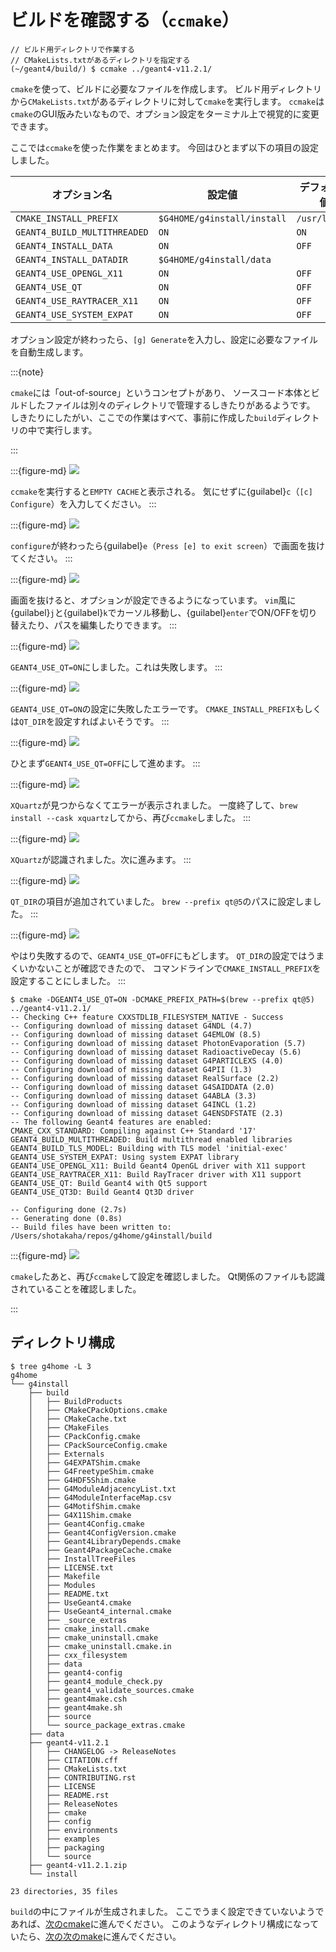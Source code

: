 # ビルドを確認する（``ccmake``）

```console
// ビルド用ディレクトリで作業する
// CMakeLists.txtがあるディレクトリを指定する
(~/geant4/build/) $ ccmake ../geant4-v11.2.1/
```

``cmake``を使って、ビルドに必要なファイルを作成します。
ビルド用ディレクトリから``CMakeLists.txt``があるディレクトリに対して``cmake``を実行します。
``ccmake``は``cmake``のGUI版みたいなもので、オプション設定をターミナル上で視覚的に変更できます。

ここでは``ccmake``を使った作業をまとめます。
今回はひとまず以下の項目の設定しました。

| オプション名 | 設定値 | デフォルト値 |
|---|---|---|
| ``CMAKE_INSTALL_PREFIX`` | ``$G4HOME/g4install/install`` | ``/usr/local/`` |
| ``GEANT4_BUILD_MULTITHREADED`` | ``ON`` | ``ON`` |
| ``GEANT4_INSTALL_DATA`` | ``ON`` | ``OFF`` |
| ``GEANT4_INSTALL_DATADIR`` | ``$G4HOME/g4install/data`` | |
| ``GEANT4_USE_OPENGL_X11``  | ``ON`` | ``OFF`` |
| ``GEANT4_USE_QT``  | ``ON`` | ``OFF`` |
| ``GEANT4_USE_RAYTRACER_X11`` | ``ON`` | ``OFF`` |
| ``GEANT4_USE_SYSTEM_EXPAT`` | ``ON`` | ``OFF``|

オプション設定が終わったら、``[g] Generate``を入力し、設定に必要なファイルを自動生成します。

:::{note}

``cmake``には「out-of-source」というコンセプトがあり、
ソースコード本体とビルドしたファイルは別々のディレクトリで管理するしきたりがあるようです。
しきたりにしたがい、ここでの作業はすべて、事前に作成した``build``ディレクトリの中で実行します。

:::

:::{figure-md}
![](./fig/ccmake01.png)

``ccmake``を実行すると``EMPTY CACHE``と表示される。
気にせずに{guilabel}`c`（`[c] Configure`）を入力してください。
:::

:::{figure-md}
![](./fig/ccmake02.png)

``configure``が終わったら{guilabel}`e`（``Press [e] to exit screen``）で画面を抜けてください。
:::

:::{figure-md}
![](./fig/ccmake03.png)

画面を抜けると、オプションが設定できるようになっています。
``vim``風に{guilabel}`j`と{guilabel}`k`でカーソル移動し、{guilabel}``enter``でON/OFFを切り替えたり、パスを編集したりできます。
:::

:::{figure-md}
![](./fig/ccmake04.png)

``GEANT4_USE_QT=ON``にしました。これは失敗します。
:::

:::{figure-md}
![](./fig/ccmake05.png)

``GEANT4_USE_QT=ON``の設定に失敗したエラーです。
``CMAKE_INSTALL_PREFIX``もしくは``QT_DIR``を設定すればよいそうです。
:::

:::{figure-md}
![](./fig/ccmake06.png)

ひとまず``GEANT4_USE_QT=OFF``にして進めます。
:::

:::{figure-md}
![](./fig/ccmake07.png)

``XQuartz``が見つからなくてエラーが表示されました。
一度終了して、``brew install --cask xquartz``してから、再び``ccmake``しました。
:::

:::{figure-md}
![](./fig/ccmake08.png)

``XQuartz``が認識されました。次に進みます。
:::

:::{figure-md}
![](./fig/ccmake09.png)

``QT_DIR``の項目が追加されていました。
``brew --prefix qt@5``のパスに設定しました。
:::

:::{figure-md}
![](./fig/ccmake10.png)

やはり失敗するので、``GEANT4_USE_QT=OFF``にもどします。
``QT_DIR``の設定ではうまくいかないことが確認できたので、
コマンドラインで``CMAKE_INSTALL_PREFIX``を設定することにしました。
:::


```console
$ cmake -DGEANT4_USE_QT=ON -DCMAKE_PREFIX_PATH=$(brew --prefix qt@5) ../geant4-v11.2.1/
-- Checking C++ feature CXXSTDLIB_FILESYSTEM_NATIVE - Success
-- Configuring download of missing dataset G4NDL (4.7)
-- Configuring download of missing dataset G4EMLOW (8.5)
-- Configuring download of missing dataset PhotonEvaporation (5.7)
-- Configuring download of missing dataset RadioactiveDecay (5.6)
-- Configuring download of missing dataset G4PARTICLEXS (4.0)
-- Configuring download of missing dataset G4PII (1.3)
-- Configuring download of missing dataset RealSurface (2.2)
-- Configuring download of missing dataset G4SAIDDATA (2.0)
-- Configuring download of missing dataset G4ABLA (3.3)
-- Configuring download of missing dataset G4INCL (1.2)
-- Configuring download of missing dataset G4ENSDFSTATE (2.3)
-- The following Geant4 features are enabled:
CMAKE_CXX_STANDARD: Compiling against C++ Standard '17'
GEANT4_BUILD_MULTITHREADED: Build multithread enabled libraries
GEANT4_BUILD_TLS_MODEL: Building with TLS model 'initial-exec'
GEANT4_USE_SYSTEM_EXPAT: Using system EXPAT library
GEANT4_USE_OPENGL_X11: Build Geant4 OpenGL driver with X11 support
GEANT4_USE_RAYTRACER_X11: Build RayTracer driver with X11 support
GEANT4_USE_QT: Build Geant4 with Qt5 support
GEANT4_USE_QT3D: Build Geant4 Qt3D driver

-- Configuring done (2.7s)
-- Generating done (0.8s)
-- Build files have been written to: /Users/shotakaha/repos/g4home/g4install/build
```

:::{figure-md}
![](./fig/ccmake11.png)

``cmake``したあと、再び``ccmake``して設定を確認しました。
Qt関係のファイルも認識されていることを確認しました。

:::

## ディレクトリ構成

```console
$ tree g4home -L 3
g4home
└── g4install
    ├── build
    │   ├── BuildProducts
    │   ├── CMakeCPackOptions.cmake
    │   ├── CMakeCache.txt
    │   ├── CMakeFiles
    │   ├── CPackConfig.cmake
    │   ├── CPackSourceConfig.cmake
    │   ├── Externals
    │   ├── G4EXPATShim.cmake
    │   ├── G4FreetypeShim.cmake
    │   ├── G4HDF5Shim.cmake
    │   ├── G4ModuleAdjacencyList.txt
    │   ├── G4ModuleInterfaceMap.csv
    │   ├── G4MotifShim.cmake
    │   ├── G4X11Shim.cmake
    │   ├── Geant4Config.cmake
    │   ├── Geant4ConfigVersion.cmake
    │   ├── Geant4LibraryDepends.cmake
    │   ├── Geant4PackageCache.cmake
    │   ├── InstallTreeFiles
    │   ├── LICENSE.txt
    │   ├── Makefile
    │   ├── Modules
    │   ├── README.txt
    │   ├── UseGeant4.cmake
    │   ├── UseGeant4_internal.cmake
    │   ├── _source_extras
    │   ├── cmake_install.cmake
    │   ├── cmake_uninstall.cmake
    │   ├── cmake_uninstall.cmake.in
    │   ├── cxx_filesystem
    │   ├── data
    │   ├── geant4-config
    │   ├── geant4_module_check.py
    │   ├── geant4_validate_sources.cmake
    │   ├── geant4make.csh
    │   ├── geant4make.sh
    │   ├── source
    │   └── source_package_extras.cmake
    ├── data
    ├── geant4-v11.2.1
    │   ├── CHANGELOG -> ReleaseNotes
    │   ├── CITATION.cff
    │   ├── CMakeLists.txt
    │   ├── CONTRIBUTING.rst
    │   ├── LICENSE
    │   ├── README.rst
    │   ├── ReleaseNotes
    │   ├── cmake
    │   ├── config
    │   ├── environments
    │   ├── examples
    │   ├── packaging
    │   └── source
    ├── geant4-v11.2.1.zip
    └── install

23 directories, 35 files
```

``build``の中にファイルが生成されました。
ここでうまく設定できていないようであれば、[次のcmake](./geant4-install-cmake.md)に進んでください。
このようなディレクトリ構成になっていたら、[次の次のmake](./geant4-install-make.md)に進んでください。
